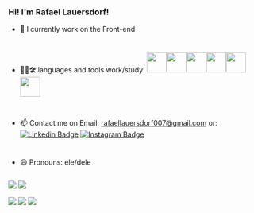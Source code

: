 ### Hi! I'm Rafael Lauersdorf!

- 🔭 I currently work on the Front-end
#
- 👨‍💻🛠 languages and tools work/study:
 <img src="https://cdn.jsdelivr.net/gh/devicons/devicon/icons/html5/html5-original.svg" width="40" height="40"/><img src="https://cdn.jsdelivr.net/gh/devicons/devicon/icons/css3/css3-original.svg" width="40" height="40"/><img src="https://cdn.jsdelivr.net/gh/devicons/devicon/icons/git/git-original.svg" width="40" height="40"/><img src="https://cdn.jsdelivr.net/gh/devicons/devicon/icons/github/github-original.svg" width="40" height="40"/><img src="https://cdn.jsdelivr.net/gh/devicons/devicon/icons/visualstudio/visualstudio-plain.svg" width="40" height="40"/><img src="https://cdn.jsdelivr.net/gh/devicons/devicon/icons/nodejs/nodejs-original.svg" width="40" height="40"/>
           
          
          
          
#          
           
          
          

- 📫 Contact me on Email: rafaellauersdorf007@gmail.com
or: [![Linkedin Badge](https://img.shields.io/badge/-Rafael-blue?style=flat&logo=Linkedin&logoColor=white&link=https://www.linkedin.com/in/rafael-lauersdorf-314825205/)](https://www.linkedin.com/in/rafael-lauersdorf-314825205/)
[![Instagram Badge](https://img.shields.io/badge/-@rafael.lauersdorf-purple?style=flat&logo=instagram&logoColor=white&link=https://www.instagram.com/rafael.lauersdorf/)](https://www.instagram.com/rafael.lauersdorf/)

#

- 😄 Pronouns: ele/dele

 ##
  

![](https://github-readme-stats-git-masterrstaa-rickstaa.vercel.app/api?username=Rafaellauersdorf&show_icons=true&theme=dracula&include_all_commits=true&count_private=true")
![](https://github-readme-stats.vercel.app/api/top-langs/?username=Rafaellauersdorf&hide=TeX&layout=compact)


  

![](https://visitor-badge.laobi.icu/badge?page_id=Rafaellauersdorf.Rafaellauersdorf) 
![](https://komarev.com/ghpvc/?username=Rafaellauersdorf&style=flat-square&label=Views)
![](https://badges.pufler.dev/visits/Rafaellauersdorf/Rafaellauersdorf?color=black&logo=github&style=flat-square)
